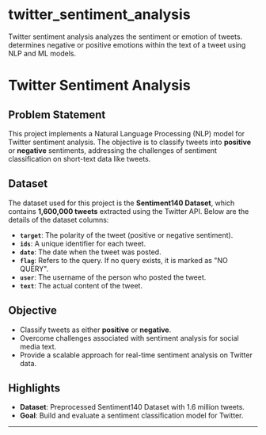 # twitter_sentiment_analysis
Twitter sentiment analysis analyzes the sentiment or emotion of tweets. determines negative or positive emotions within the text of a tweet using NLP and ML models.

# Twitter Sentiment Analysis

## Problem Statement
This project implements a Natural Language Processing (NLP) model for Twitter sentiment analysis. The objective is to classify tweets into **positive** or **negative** sentiments, addressing the challenges of sentiment classification on short-text data like tweets.

## Dataset
The dataset used for this project is the **Sentiment140 Dataset**, which contains **1,600,000 tweets** extracted using the Twitter API. Below are the details of the dataset columns:

- **`target`**: The polarity of the tweet (positive or negative sentiment).
- **`ids`**: A unique identifier for each tweet.
- **`date`**: The date when the tweet was posted.
- **`flag`**: Refers to the query. If no query exists, it is marked as "NO QUERY".
- **`user`**: The username of the person who posted the tweet.
- **`text`**: The actual content of the tweet.

## Objective
- Classify tweets as either **positive** or **negative**.
- Overcome challenges associated with sentiment analysis for social media text.
- Provide a scalable approach for real-time sentiment analysis on Twitter data.

## Highlights
- **Dataset**: Preprocessed Sentiment140 Dataset with 1.6 million tweets.
- **Goal**: Build and evaluate a sentiment classification model for Twitter.

---
